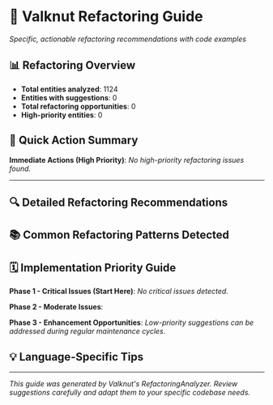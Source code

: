 # 🔨 Valknut Refactoring Guide

*Specific, actionable refactoring recommendations with code examples*

## 📊 Refactoring Overview

- **Total entities analyzed**: 1124
- **Entities with suggestions**: 0
- **Total refactoring opportunities**: 0
- **High-priority entities**: 0

## 🎯 Quick Action Summary

**Immediate Actions (High Priority)**:
*No high-priority refactoring issues found.*

---

## 🔍 Detailed Refactoring Recommendations

## 📚 Common Refactoring Patterns Detected

## 🗓️ Implementation Priority Guide

**Phase 1 - Critical Issues (Start Here)**:
*No critical issues detected.*

**Phase 2 - Moderate Issues**:

**Phase 3 - Enhancement Opportunities**:
*Low-priority suggestions can be addressed during regular maintenance cycles.*

## 💡 Language-Specific Tips

---

*This guide was generated by Valknut's RefactoringAnalyzer. Review suggestions carefully and adapt them to your specific codebase needs.*
